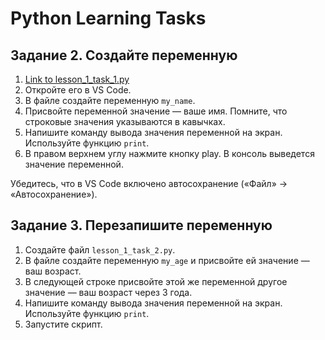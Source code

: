 # Python Learning Tasks

## Задание 2. Создайте переменную

1. [Link to lesson_1_task_1.py](https://github.com/mboldacova/https://github.com/mboldacova/Automation-QA/blob/main/lesson_1_task_1.py)
2. Откройте его в VS Code.
3. В файле создайте переменную `my_name`.
4. Присвойте переменной значение — ваше имя. Помните, что строковые значения указываются в кавычках.
5. Напишите команду вывода значения переменной на экран. Используйте функцию `print`.
6. В правом верхнем углу нажмите кнопку play. В консоль выведется значение переменной.

Убедитесь, что в VS Code включено автосохранение («Файл» -> «Автосохранение»).

## Задание 3. Перезапишите переменную

1. Создайте файл `lesson_1_task_2.py`.
2. В файле создайте переменную `my_age` и присвойте ей значение — ваш возраст.
3. В следующей строке присвойте этой же переменной другое значение — ваш возраст через 3 года.
4. Напишите команду вывода значения переменной на экран. Используйте функцию `print`.
5. Запустите скрипт.
